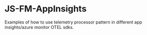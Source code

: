 # JS-FM-AppInsights

Examples of how to use telemetry processor pattern in different app insights/azure monitor OTEL sdks.
